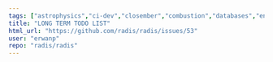 ```yaml
---
tags: ["astrophysics","ci-dev","closember","combustion","databases","enhancement","exoplanets","help-wanted","hitemp","hitran","infrared","interface","physics","plasma","plasma-physics","radiation","refactor","spectra","spectroscopy","😎.","🤔🤔."]
title: "LONG TERM TODO LIST"
html_url: "https://github.com/radis/radis/issues/53"
user: "erwanp"
repo: "radis/radis"
---
```


